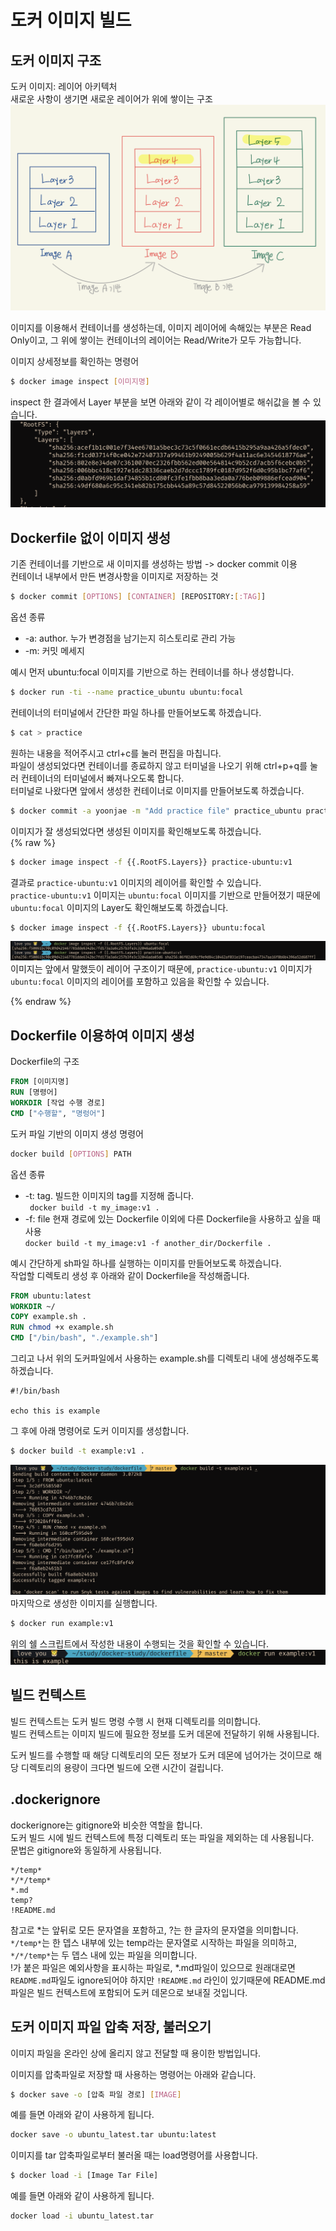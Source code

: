 # 도커 이미지 빌드  

## 도커 이미지 구조
도커 이미지: 레이어 아키텍처  
새로운 사항이 생기면 새로운 레이어가 위에 쌓이는 구조
![](/assets/img/2022-12/2022-12-02-docker_image_build/docker_image_structure.png)

이미지를 이용해서 컨테이너를 생성하는데, 이미지 레이어에 속해있는 부분은 Read Only이고, 그 위에 쌓이는 컨테이너의 레이어는 Read/Write가 모두 가능합니다.  

이미지 상세정보를 확인하는 명령어
```sh
$ docker image inspect [이미지명]
```
inspect 한 결과에서 Layer 부분을 보면 아래와 같이 각 레이어별로 해쉬값을 볼 수 있습니다.  
![](/assets/img/2022-12/2022-12-02-docker_image_build/image_inspect.png)

## Dockerfile 없이 이미지 생성
기존 컨테이너를 기반으로 새 이미지를 생성하는 방법 -> docker commit 이용  
컨테이너 내부에서 만든 변경사항을 이미지로 저장하는 것
```sh
$ docker commit [OPTIONS] [CONTAINER] [REPOSITORY:[:TAG]]
```
옵션 종류
- -a: author. 누가 변경점을 남기는지 히스토리로 관리 가능
- -m: 커밋 메세지

예시
먼저 ubuntu:focal 이미지를 기반으로 하는 컨테이너를 하나 생성합니다.  
```sh
$ docker run -ti --name practice_ubuntu ubuntu:focal
```
컨테이너의 터미널에서 간단한 파일 하나를 만들어보도록 하겠습니다.  
```sh
$ cat > practice
```
원하는 내용을 적어주시고 ctrl+c를 눌러 편집을 마칩니다.   
파일이 생성되었다면 컨테이너를 종료하지 않고 터미널을 나오기 위해 ctrl+p+q를 눌러 컨테이너의 터미널에서 빠져나오도록 합니다.  
터미널로 나왔다면 앞에서 생성한 컨테이너로 이미지를 만들어보도록 하겠습니다.  
```sh
$ docker commit -a yoonjae -m "Add practice file" practice_ubuntu practice-ubuntu:v1
```

이미지가 잘 생성되었다면 생성된 이미지를 확인해보도록 하겠습니다.  
{% raw %}
```sh
$ docker image inspect -f {{.RootFS.Layers}} practice-ubuntu:v1
```
결과로 `practice-ubuntu:v1` 이미지의 레이어를 확인할 수 있습니다.  
`practice-ubuntu:v1` 이미지는 `ubuntu:focal` 이미지를 기반으로 만들어졌기 때문에 `ubuntu:focal` 이미지의 Layer도 확인해보도록 하겠습니다.  
```sh
$ docker image inspect -f {{.RootFS.Layers}} ubuntu:focal
```
![](/assets/img/2022-12/2022-12-02-docker_image_build/layer_of_ubuntu_and_practice.png)
이미지는 앞에서 말했듯이 레이어 구조이기 때문에, `practice-ubuntu:v1` 이미지가 `ubuntu:focal` 이미지의 레이어를 포함하고 있음을 확인할 수 있습니다.  

{% endraw %}


## Dockerfile 이용하여 이미지 생성
Dockerfile의 구조
```Dockerfile
FROM [이미지명]
RUN [명령어]
WORKDIR [작업 수행 경로]
CMD ["수행할", "명렁어"]
```

도커 파일 기반의 이미지 생성 명령어
```sh
docker build [OPTIONS] PATH
```
옵션 종류 
- -t: tag. 빌드한 이미지의 tag를 지정해 줍니다.  
` docker build -t my_image:v1 .`
- -f: file 현재 경로에 있는 Dockerfile 이외에 다른 Dockerfile을 사용하고 싶을 때 사용  
`docker build -t my_image:v1 -f another_dir/Dockerfile .`

예시
간단하게 sh파일 하나를 실행하는 이미지를 만들어보도록 하겠습니다.  
작업할 디렉토리 생성 후 아래와 같이 Dockerfile을 작성해줍니다.  
```DOCKERFILE
FROM ubuntu:latest
WORKDIR ~/
COPY example.sh .
RUN chmod +x example.sh
CMD ["/bin/bash", "./example.sh"]
```

그리고 나서 위의 도커파일에서 사용하는 example.sh를 디렉토리 내에 생성해주도록 하겠습니다.  
```
#!/bin/bash

echo this is example
```

그 후에 아래 명령어로 도커 이미지를 생성합니다.  
```sh
$ docker build -t example:v1 .
```
![](/assets/img/2022-12/2022-12-02-docker_image_build/docker_image_build.png)
마지막으로 생성한 이미지를 실행합니다.  
```sh
$ docker run example:v1
```
위의 쉘 스크립트에서 작성한 내용이 수행되는 것을 확인할 수 있습니다. 
![](/assets/img/2022-12/2022-12-02-docker_image_build/docker_run_result.png)

## 빌드 컨텍스트
빌드 컨텍스트는 도커 빌드 명령 수행 시 현재 디렉토리를 의미합니다.  
빌드 컨텍스트는 이미지 빌드에 필요한 정보를 도커 데몬에 전달하기 위해 사용됩니다.  

도커 빌드를 수행할 때 해당 디렉토리의 모든 정보가 도커 데몬에 넘어가는 것이므로 해당 디렉토리의 용량이 크다면 빌드에 오랜 시간이 걸립니다.  

## .dockerignore
dockerignore는 gitignore와 비슷한 역할을 합니다.  
도커 빌드 시에 빌드 컨텍스트에 특정 디렉토리 또는 파일을 제외하는 데 사용됩니다.  
문법은 gitignore와 동일하게 사용됩니다.  
```
*/temp*
*/*/temp*
*.md
temp?
!README.md
```
참고로 *는 앞뒤로 모든 문자열을 포함하고, ?는 한 글자의 문자열을 의미합니다.  
`*/temp*`는 한 뎁스 내부에 있는 temp라는 문자열로 시작하는 파일을 의미하고, `*/*/temp*`는 두 뎁스 내에 있는 파일을 의미합니다.  
!가 붙은 파일은 예외사항을 표시하는 파일로, *.md파일이 있으므로 원래대로면 `README.md`파일도 ignore되어야 하지만 `!README.md` 라인이 있기때문에 README.md파일은 빌드 컨텍스트에 포함되어 도커 데몬으로 보내질 것입니다.  

## 도커 이미지 파일 압축 저장, 불러오기
이미지 파일을 온라인 상에 올리지 않고 전달할 때 용이한 방법입니다.  

이미지를 압축파일로 저장할 때 사용하는 명령어는 아래와 같습니다.  
```sh
$ docker save -o [압축 파일 경로] [IMAGE]
```
예를 들면 아래와 같이 사용하게 됩니다.  
```sh
docker save -o ubuntu_latest.tar ubuntu:latest
```

이미지를 tar 압축파일로부터 불러올 때는 load명령어를 사용합니다.  
```sh
$ docker load -i [Image Tar File]
```
예를 들면 아래와 같이 사용하게 됩니다.  
```sh
docker load -i ubuntu_latest.tar
```